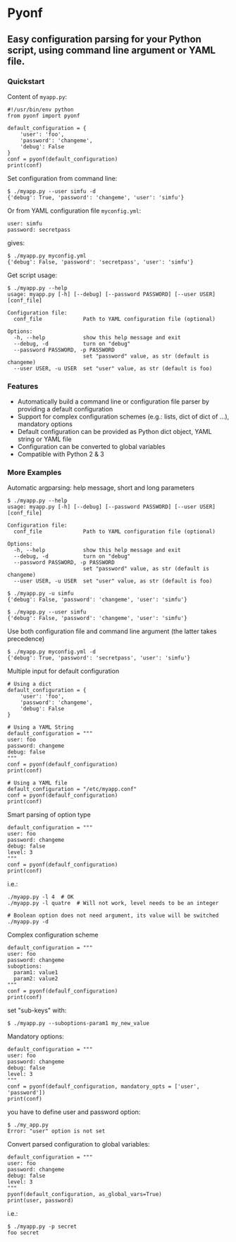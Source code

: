 Pyonf
=====

Easy configuration parsing for your Python script, using command line argument or YAML file.
--------------------------------------------------------------------------------------------

### Quickstart

Content of `myapp.py`:

```
#!/usr/bin/env python
from pyonf import pyonf

default_configuration = {
    'user': 'foo',
    'password': 'changeme',
    'debug': False
}
conf = pyonf(default_configuration)
print(conf)
```

Set configuration from command line:
```
$ ./myapp.py --user simfu -d
{'debug': True, 'password': 'changeme', 'user': 'simfu'}
```

Or from YAML configuration file `myconfig.yml`:
```
user: simfu
password: secretpass
```

gives:
```
$ ./myapp.py myconfig.yml
{'debug': False, 'password': 'secretpass', 'user': 'simfu'}
```

Get script usage:
```
$ ./myapp.py --help
usage: myapp.py [-h] [--debug] [--password PASSWORD] [--user USER] [conf_file]

Configuration file:
  conf_file             Path to YAML configuration file (optional)

Options:
  -h, --help            show this help message and exit
  --debug, -d           turn on "debug"
  --password PASSWORD, -p PASSWORD
                        set "password" value, as str (default is changeme)
  --user USER, -u USER  set "user" value, as str (default is foo)
```


### Features

-   Automatically build a command line or configuration file parser by
    providing a default configuration
-   Support for complex configuration schemes (e.g.: lists, dict of dict
    of \...), mandatory options
-   Default configuration can be provided as Python dict object, YAML
    string or YAML file
-   Configuration can be converted to global variables
-   Compatible with Python 2 & 3


### More Examples

Automatic argparsing: help message, short and long parameters

```
$ ./myapp.py --help
usage: myapp.py [-h] [--debug] [--password PASSWORD] [--user USER] [conf_file]

Configuration file:
  conf_file             Path to YAML configuration file (optional)

Options:
  -h, --help            show this help message and exit
  --debug, -d           turn on "debug"
  --password PASSWORD, -p PASSWORD
                        set "password" value, as str (default is changeme)
  --user USER, -u USER  set "user" value, as str (default is foo)

$ ./myapp.py -u simfu
{'debug': False, 'password': 'changeme', 'user': 'simfu'}

$ ./myapp.py --user simfu
{'debug': False, 'password': 'changeme', 'user': 'simfu'}
```

Use both configuration file and command line argument (the latter takes
precedence)
```
$ ./myapp.py myconfig.yml -d
{'debug': True, 'password': 'secretpass', 'user': 'simfu'}
```

Multiple input for default configuration
```
# Using a dict
default_configuration = {
    'user': 'foo',
    'password': 'changeme',
    'debug': False
}

# Using a YAML String
default_configuration = """
user: foo
password: changeme
debug: false
"""
conf = pyonf(defaulf_configuration)
print(conf)

# Using a YAML file
default_configuration = "/etc/myapp.conf"
conf = pyonf(defaulf_configuration)
print(conf)
```

Smart parsing of option type
```
default_configuration = """
user: foo
password: changeme
debug: false
level: 3
"""
conf = pyonf(defaulf_configuration)
print(conf)
```

i.e.:
```
./myapp.py -l 4  # OK
./myapp.py -l quatre  # Will not work, level needs to be an integer

# Boolean option does not need argument, its value will be switched
./myapp.py -d
```

Complex configuration scheme
```
default_configuration = """
user: foo
password: changeme
suboptions:
  param1: value1
  param2: value2
"""
conf = pyonf(defaulf_configuration)
print(conf)
```

set "sub-keys" with:
```
$ ./myapp.py --suboptions-param1 my_new_value
```

Mandatory options:
```
default_configuration = """
user: foo
password: changeme
debug: false
level: 3
"""
conf = pyonf(defaulf_configuration, mandatory_opts = ['user', 'password'])
print(conf)
```

you have to define user and password option:
```
$ ./my_app.py
Error: "user" option is not set
```

Convert parsed configuration to global variables:
```
default_configuration = """
user: foo
password: changeme
debug: false
level: 3
"""
pyonf(default_configuration, as_global_vars=True)
print(user, password)
```

i.e.:
```
$ ./myapp.py -p secret
foo secret
```

